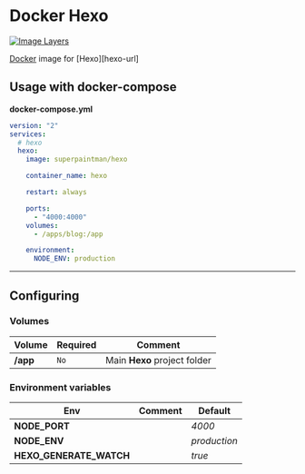 # Docker Hexo

[![Image Layers][imagelayers-image]][imagelayers-url]

[Docker][docker-url] image for [Hexo][hexo-url]


## Usage with docker-compose

**docker-compose.yml**

```yaml
version: "2"
services:
  # hexo
  hexo:
    image: superpaintman/hexo

    container_name: hexo

    restart: always

    ports:
      - "4000:4000"
    volumes:
      - /apps/blog:/app

    environment:
      NODE_ENV: production
```


--------------------------------------------------------------------------------

## Configuring
### Volumes
| Volume                 | Required | Comment                      |
|------------------------|----------|------------------------------|
| **/app**               | `No`     | Main **Hexo** project folder |

### Environment variables
| Env                     | Comment | Default      |
|-------------------------|---------|--------------|
| **NODE_PORT**           |         | *4000*       |
| **NODE_ENV**            |         | *production* |
| **HEXO_GENERATE_WATCH** |         | *true*       |

[docker-url]: //www.docker.com/
[phabricator-url]: //hexo.io/
[imagelayers-image]: //badge.imagelayers.io/superpaintman/hexo:latest.svg
[imagelayers-url]: //imagelayers.io/?images=superpaintman%2Fhexo:latest